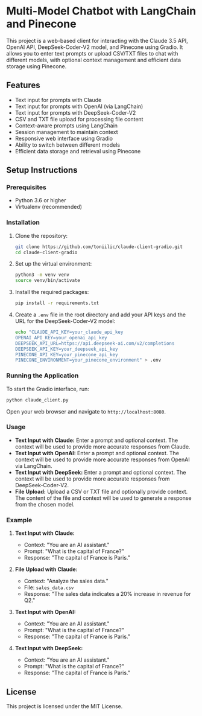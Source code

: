 # Multi-Model Chatbot with LangChain and Pinecone

This project is a web-based client for interacting with the Claude 3.5 API, OpenAI API, DeepSeek-Coder-V2 model, and Pinecone using Gradio. It allows you to enter text prompts or upload CSV/TXT files to chat with different models, with optional context management and efficient data storage using Pinecone.

## Features

- Text input for prompts with Claude
- Text input for prompts with OpenAI (via LangChain)
- Text input for prompts with DeepSeek-Coder-V2
- CSV and TXT file upload for processing file content
- Context-aware prompts using LangChain
- Session management to maintain context
- Responsive web interface using Gradio
- Ability to switch between different models
- Efficient data storage and retrieval using Pinecone

## Setup Instructions

### Prerequisites

- Python 3.6 or higher
- Virtualenv (recommended)

### Installation

1. Clone the repository:

   ```bash
   git clone https://github.com/toniilic/claude-client-gradio.git
   cd claude-client-gradio
   ```

2. Set up the virtual environment:

   ```bash
   python3 -m venv venv
   source venv/bin/activate
   ```

3. Install the required packages:

   ```bash
   pip install -r requirements.txt
   ```

4. Create a `.env` file in the root directory and add your API keys and the URL for the DeepSeek-Coder-V2 model:

   ```bash
   echo "CLAUDE_API_KEY=your_claude_api_key
   OPENAI_API_KEY=your_openai_api_key
   DEEPSEEK_API_URL=https://api.deepseek-ai.com/v2/completions
   DEEPSEEK_API_KEY=your_deepseek_api_key
   PINECONE_API_KEY=your_pinecone_api_key
   PINECONE_ENVIRONMENT=your_pinecone_environment" > .env
   ```

### Running the Application

To start the Gradio interface, run:

```bash
python claude_client.py
```

Open your web browser and navigate to `http://localhost:8080`.

### Usage

- **Text Input with Claude:** Enter a prompt and optional context. The context will be used to provide more accurate responses from Claude.
- **Text Input with OpenAI:** Enter a prompt and optional context. The context will be used to provide more accurate responses from OpenAI via LangChain.
- **Text Input with DeepSeek:** Enter a prompt and optional context. The context will be used to provide more accurate responses from DeepSeek-Coder-V2.
- **File Upload:** Upload a CSV or TXT file and optionally provide context. The content of the file and context will be used to generate a response from the chosen model.

### Example

1. **Text Input with Claude:**
   - Context: "You are an AI assistant."
   - Prompt: "What is the capital of France?"
   - Response: "The capital of France is Paris."

2. **File Upload with Claude:**
   - Context: "Analyze the sales data."
   - File: `sales_data.csv`
   - Response: "The sales data indicates a 20% increase in revenue for Q2."

3. **Text Input with OpenAI:**
   - Context: "You are an AI assistant."
   - Prompt: "What is the capital of France?"
   - Response: "The capital of France is Paris."

4. **Text Input with DeepSeek:**
   - Context: "You are an AI assistant."
   - Prompt: "What is the capital of France?"
   - Response: "The capital of France is Paris."

## License

This project is licensed under the MIT License.

